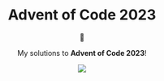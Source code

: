<h1 align="center">Advent of Code 2023</h1>

<p align="center">🎄</p>

<p align="center">My solutions to <b>Advent of Code 2023</b>!</p>

<div align="center">
    <img src="https://media.giphy.com/media/VKwspRV2pafJu/giphy.gif" />
</div>